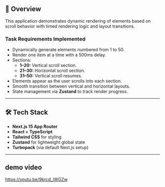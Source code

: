 

## 🚀 Overview

This application demonstrates dynamic rendering of elements based on scroll behavior with timed rendering logic and layout transitions.

### Task Requirements Implemented

- Dynamically generate elements numbered from 1 to 50.
- Render one item at a time with a 500ms delay.
- Sections:
  - **1–20:** Vertical scroll section.
  - **21–30:** Horizontal scroll section.
  - **31–50:** Vertical scroll resumes.
- Elements appear as the user scrolls into each section.
- Smooth transition between vertical and horizontal layouts.
- State management via **Zustand** to track render progress.

---

## 🛠️ Tech Stack

- **Next.js 15 App Router**
- **React + TypeScript**
- **Tailwind CSS** for styling
- **Zustand** for lightweight global state
- **Turbopack** (via default Next.js setup)

---

## demo video 

https://youtu.be/9krcd_lWGZw
